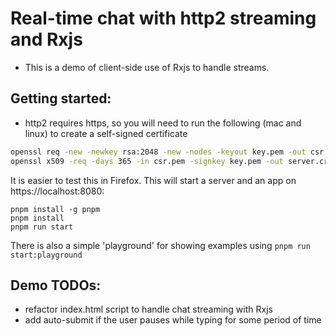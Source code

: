 # Real-time chat with http2 streaming and Rxjs

- This is a demo of client-side use of Rxjs to handle streams.

## Getting started:

- http2 requires https, so you will need to run the following (mac and linux) to create a self-signed certificate

```bash
openssl req -new -newkey rsa:2048 -new -nodes -keyout key.pem -out csr.pem
openssl x509 -req -days 365 -in csr.pem -signkey key.pem -out server.crt
```

It is easier to test this in Firefox. This will start a server and an app on https://localhost:8080:

```
pnpm install -g pnpm
pnpm install
pnpm run start
```

There is also a simple 'playground' for showing examples using `pnpm run start:playground`

## Demo TODOs:

- refactor index.html script to handle chat streaming with Rxjs
- add auto-submit if the user pauses while typing for some period of time
